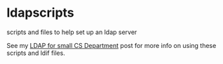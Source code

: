 # ldapscripts
scripts and files to help set up an ldap server

See my
[LDAP for small CS Department](https://jeffknerr.github.io/ldap/linux/debian/ubuntu/2021/04/28/ldap-for-small-department.html) post for more info on using these scripts and ldif files.

